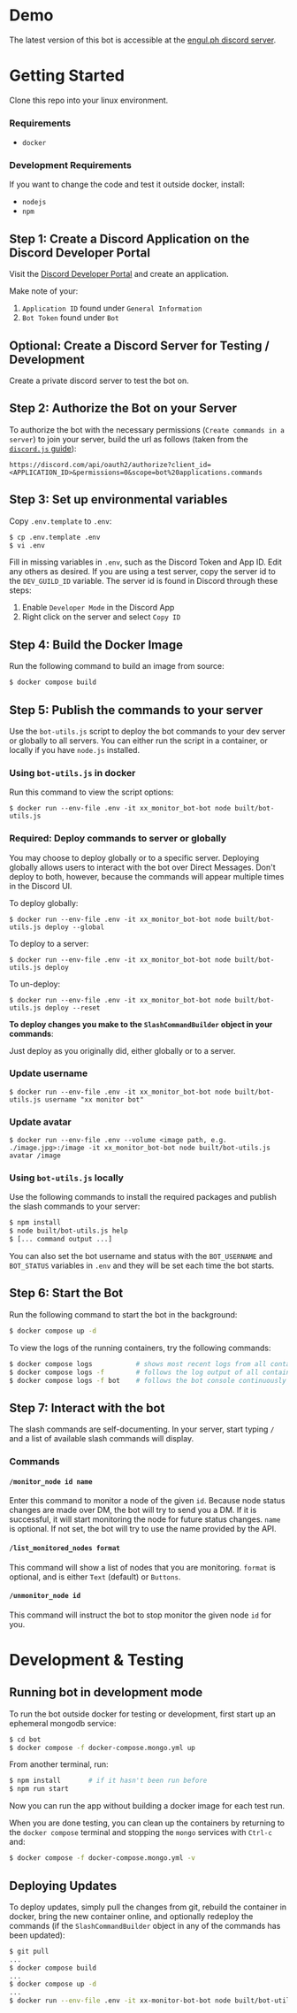 # Demo

The latest version of this bot is accessible at the [engul.ph discord server](https://discord.gg/Y7jQEbv5za).

# Getting Started

Clone this repo into your linux environment. 

### Requirements

* `docker`

### Development Requirements

If you want to change the code and test it outside docker, install:

* `nodejs`
* `npm`

## Step 1: Create a Discord Application on the Discord Developer Portal

Visit the [Discord Developer Portal](https://discord.com/developers/applications) and create an application. 

Make note of your:

1. `Application ID` found under `General Information`
2. `Bot Token` found under `Bot`

## Optional: Create a Discord Server for Testing / Development

Create a private discord server to test the bot on.

## Step 2: Authorize the Bot on your Server

To authorize the bot with the necessary permissions (`Create commands in a server`) to join your server, build the url as follows (taken from the [`discord.js` guide](https://discordjs.guide/preparations/adding-your-bot-to-servers.html)):

```
https://discord.com/api/oauth2/authorize?client_id=<APPLICATION_ID>&permissions=0&scope=bot%20applications.commands
```

## Step 3: Set up environmental variables

Copy `.env.template` to `.env`:

```bash
$ cp .env.template .env
$ vi .env
```

Fill in missing variables in `.env`, such as the Discord Token and App ID. Edit any others as desired. If you are using a test server, copy the server id to the `DEV_GUILD_ID` variable. The server id is found in Discord through these steps:

1. Enable `Developer Mode` in the Discord App
2. Right click on the server and select `Copy ID`

## Step 4: Build the Docker Image

Run the following command to build an image from source:

```bash
$ docker compose build
```

## Step 5: Publish the commands to your server

Use the `bot-utils.js` script to deploy the bot commands to your dev server or globally to all servers. You can either run the script in a container, or locally if you have `node.js` installed. 

### Using `bot-utils.js` in docker

Run this command to view the script options:

```
$ docker run --env-file .env -it xx_monitor_bot-bot node built/bot-utils.js
```

### **Required:** Deploy commands to server or globally

You may choose to deploy globally or to a specific server. Deploying globally allows users to interact with the bot over Direct Messages. Don't deploy to both, however, because the commands will appear multiple times in the Discord UI. 

To deploy globally:

```
$ docker run --env-file .env -it xx_monitor_bot-bot node built/bot-utils.js deploy --global
```

To deploy to a server:

```
$ docker run --env-file .env -it xx_monitor_bot-bot node built/bot-utils.js deploy
```

To un-deploy:

```
$ docker run --env-file .env -it xx_monitor_bot-bot node built/bot-utils.js deploy --reset
```

**To deploy changes you make to the `SlashCommandBuilder` object in your commands**:

Just deploy as you originally did, either globally or to a server.

### Update username
```
$ docker run --env-file .env -it xx_monitor_bot-bot node built/bot-utils.js username "xx monitor bot"
```

### Update avatar
```
$ docker run --env-file .env --volume <image path, e.g. ./image.jpg>:/image -it xx_monitor_bot-bot node built/bot-utils.js avatar /image
```

### Using `bot-utils.js` locally

Use the following commands to install the required packages and publish the slash commands to your server:

```bash
$ npm install
$ node built/bot-utils.js help
$ [... command output ...]
```

You can also set the bot username and status with the `BOT_USERNAME` and `BOT_STATUS` variables in `.env` and they will be set each time the bot starts.


## Step 6: Start the Bot

Run the following command to start the bot in the background:

```bash
$ docker compose up -d
```

To view the logs of the running containers, try the following commands:

```bash
$ docker compose logs           # shows most recent logs from all containers
$ docker compose logs -f        # follows the log output of all containers continuously
$ docker compose logs -f bot    # follows the bot console continuously
```

## Step 7: Interact with the bot

The slash commands are self-documenting. In your server, start typing `/` and a list of available slash commands will display.

### Commands

#### `/monitor_node id name`

Enter this command to monitor a node of the given `id`. Because node status changes are made over DM, the bot will try to send you a DM. If it is successful, it will start monitoring the node for future status changes. `name` is optional. If not set, the bot will try to use the name provided by the API.

#### `/list_monitored_nodes format`

This command will show a list of nodes that you are monitoring. `format` is optional, and is either `Text` (default) or `Buttons`.

#### `/unmonitor_node id`

This command will instruct the bot to stop monitor the given node `id` for you.

# Development & Testing

## Running bot in development mode

To run the bot outside docker for testing or development, first start up an ephemeral mongodb service:

```bash
$ cd bot
$ docker compose -f docker-compose.mongo.yml up
```

From another terminal, run:

```bash
$ npm install       # if it hasn't been run before
$ npm run start
```

Now you can run the app without building a docker image for each test run.
 
When you are done testing, you can clean up the containers by returning to the `docker compose` terminal and stopping the `mongo` services with `Ctrl-c` and:

```bash
$ docker compose -f docker-compose.mongo.yml -v
```

## Deploying Updates

To deploy updates, simply pull the changes from git, rebuild the container in docker, bring the new container online, and optionally redeploy the commands (if the `SlashCommandBuilder` object in any of the commands has been updated):

```bash
$ git pull
...
$ docker compose build
...
$ docker compose up -d
...
$ docker run --env-file .env -it xx-monitor-bot-bot node built/bot-utils.js deploy --global # note! deploy how you originally deployed
```
